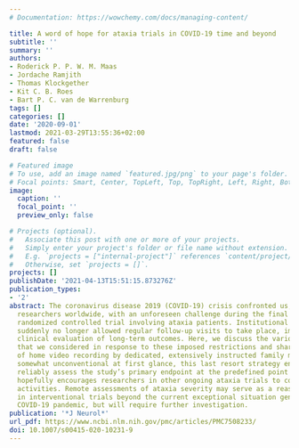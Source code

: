 ```yaml
---
# Documentation: https://wowchemy.com/docs/managing-content/

title: A word of hope for ataxia trials in COVID-19 time and beyond
subtitle: ''
summary: ''
authors:
- Roderick P. P. W. M. Maas
- Jordache Ramjith
- Thomas Klockgether
- Kit C. B. Roes
- Bart P. C. van de Warrenburg
tags: []
categories: []
date: '2020-09-01'
lastmod: 2021-03-29T13:55:36+02:00
featured: false
draft: false

# Featured image
# To use, add an image named `featured.jpg/png` to your page's folder.
# Focal points: Smart, Center, TopLeft, Top, TopRight, Left, Right, BottomLeft, Bottom, BottomRight.
image:
  caption: ''
  focal_point: ''
  preview_only: false

# Projects (optional).
#   Associate this post with one or more of your projects.
#   Simply enter your project's folder or file name without extension.
#   E.g. `projects = ["internal-project"]` references `content/project/deep-learning/index.md`.
#   Otherwise, set `projects = []`.
projects: []
publishDate: '2021-04-13T15:51:15.873276Z'
publication_types:
- '2'
abstract: The coronavirus disease 2019 (COVID-19) crisis confronted us, like many
  researchers worldwide, with an unforeseen challenge during the final stages of a
  randomized controlled trial involving ataxia patients. Institutional guidelines
  suddenly no longer allowed regular follow-up visits to take place, impeding the
  clinical evaluation of long-term outcomes. Here, we discuss the various scenarios
  that we considered in response to these imposed restrictions and share our experience
  of home video recording by dedicated, extensively instructed family members. Albeit
  somewhat unconventional at first glance, this last resort strategy enabled us to
  reliably assess the study’s primary endpoint at the predefined point in time and
  hopefully encourages researchers in other ongoing ataxia trials to continue their
  activities. Remote assessments of ataxia severity may serve as a reasonable substitute
  in interventional trials beyond the current exceptional situation generated by the
  COVID-19 pandemic, but will require further investigation.
publication: '*J Neurol*'
url_pdf: https://www.ncbi.nlm.nih.gov/pmc/articles/PMC7508233/
doi: 10.1007/s00415-020-10231-9
---
```

